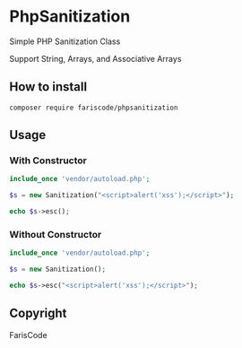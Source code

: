 # PhpSanitization
Simple PHP Sanitization Class

Support String, Arrays, and Associative Arrays

## How to install

```
composer require fariscode/phpsanitization
```

## Usage

### With Constructor
```php
include_once 'vendor/autoload.php';

$s = new Sanitization("<script>alert('xss');</script>");

echo $s->esc();
```

### Without Constructor
```php
include_once 'vendor/autoload.php';

$s = new Sanitization();

echo $s->esc("<script>alert('xss');</script>");
```

## Copyright

FarisCode
